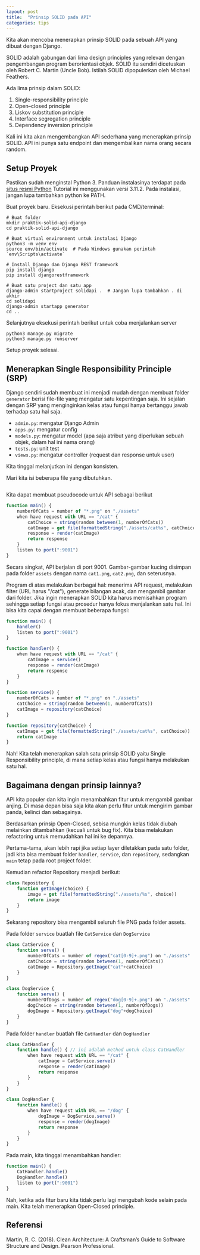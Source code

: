 ```yaml
---
layout: post
title:  "Prinsip SOLID pada API"
categories: tips
---
```


Kita akan mencoba menerapkan prinsip SOLID pada sebuah API yang dibuat dengan Django.

SOLID adalah gabungan dari lima design principles yang relevan dengan pengembangan program berorientasi objek. SOLID
itu sendiri dicetuskan oleh Robert C. Martin (Uncle Bob). Istilah SOLID dipopulerkan oleh Michael Feathers.

Ada lima prinsip dalam SOLID:

1. Single-responsibility principle 
2. Open–closed principle 
3. Liskov substitution principle 
4. Interface segregation principle 
5. Dependency inversion principle

Kali ini kita akan mengembangkan API sederhana yang menerapkan prinsip SOLID. API ini punya satu endpoint dan
mengembalikan nama orang secara random.

## Setup Proyek

Pastikan sudah menginstal Python 3. Panduan instalasinya terdapat pada [situs resmi Python](https://www.python.org/downloads/)
Tutorial ini menggunakan versi 3.11.2. Pada instalasi, jangan lupa tambahkan python ke PATH.

Buat proyek baru. Eksekusi perintah berikut pada CMD/terminal:
```shell
# Buat folder
mkdir praktik-solid-api-django
cd praktik-solid-api-django

# Buat virtual environment untuk instalasi Django
python3 -m venv env
source env/bin/activate  # Pada Windows gunakan perintah `env\Scripts\activate`

# Install Django dan Django REST framework
pip install django
pip install djangorestframework

# Buat satu project dan satu app
django-admin startproject solidapi .  # Jangan lupa tambahkan . di akhir
cd solidapi
django-admin startapp generator
cd ..
```

Selanjutnya eksekusi perintah berikut untuk coba menjalankan server

```shell
python3 manage.py migrate
python3 manage.py runserver
```

Setup proyek selesai.

## Menerapkan Single Responsibility Principle (SRP)

Django sendiri sudah membuat ini menjadi mudah dengan membuat folder `generator` berisi file-file yang mengatur
satu kepentingan saja. Ini sejalan dengan SRP yang menginginkan kelas atau fungsi hanya bertanggu jawab terhadap
satu hal saja.

- `admin.py`: mengatur Django Admin
- `apps.py`: mengatur config
- `models.py`: mengatur model (apa saja atribut yang diperlukan sebuah objek, dalam hal ini nama orang)
- `tests.py`: unit test
- `views.py`: mengatur controller (request dan response untuk user)

Kita tinggal melanjutkan ini dengan konsisten.

Mari kita isi beberapa file yang dibutuhkan.

```shell

```

Kita dapat membuat pseudocode untuk API sebagai berikut

```javascript
function main() {
    numberOfCats = number of "*.png" on "./assets"
    when have request with URL == "/cat" {
        catChoice = string(random between(1, numberOfCats))
        catImage = get file(formattedString("./assets/cat%s", catChoice))
        response = render(catImage)
        return response
    }
    listen to port(":9001")
}
```

Secara singkat, API berjalan di port 9001. Gambar-gambar kucing disimpan pada folder `assets` dengan nama `cat1.png`,
`cat2.png`, dan seterusnya.

Program di atas melakukan berbagai hal: menerima API request, melakukan filter (URL harus "/cat"), generate bilangan
acak, dan mengambil gambar dari folder. Jika ingin menerapkan SOLID kita harus memisahkan program sehingga setiap
fungsi atau prosedur hanya fokus menjalankan satu hal. Ini bisa kita capai dengan membuat beberapa fungsi:

```javascript
function main() {
    handler()
    listen to port(":9001")
}
```

```javascript
function handler() {
    when have request with URL == "/cat" {
        catImage = service()
        response = render(catImage)
        return response
    }
}
```

```javascript
function service() {
    numberOfCats = number of "*.png" on "./assets"
    catChoice = string(random between(1, numberOfCats))
    catImage = repository(catChoice)
}
```

```javascript
function repository(catChoice) {
    catImage = get file(formattedString("./assets/cat%s", catChoice))
    return catImage
}
```

Nah! Kita telah menerapkan salah satu prinsip SOLID yaitu Single Responsibility principle, di mana setiap kelas atau
fungsi hanya melakukan satu hal.

## Bagaimana dengan prinsip lainnya?

API kita populer dan kita ingin menambahkan fitur untuk mengambil gambar anjing. Di masa depan bisa saja kita akan
perlu fitur untuk mengirim gambar panda, kelinci dan sebagainya.

Berdasarkan prinsip Open-Closed, sebisa mungkin kelas tidak diubah melainkan ditambahkan (kecuali untuk bug fix).
Kita bisa melakukan refactoring untuk memudahkan hal ini ke depannya.

Pertama-tama, akan lebih rapi jika setiap layer diletakkan pada satu folder, jadi kita bisa membuat folder
`handler`, `service`, dan `repository`, sedangkan `main` tetap pada root project folder.

Kemudian refactor Repository menjadi berikut:

```javascript
class Repository {
    function getImage(choice) {
        image = get file(formattedString("./assets/%s", choice))
        return image
    }
}
```

Sekarang repository bisa mengambil seluruh file PNG pada folder assets.

Pada folder `service` buatlah file `CatService` dan `DogService`

```javascript
class CatService {
    function serve() {
        numberOfCats = number of regex("cat[0-9]+.png") on "./assets"
        catChoice = string(random between(1, numberOfCats))
        catImage = Repository.getImage("cat"+catChoice)
    }
}
```

```javascript
class DogService {
    function serve() {
        numberOfDogs = number of regex("dog[0-9]+.png") on "./assets"
        dogChoice = string(random between(1, numberOfDogs))
        dogImage = Repository.getImage("dog"+dogChoice)
    }
}
```

Pada folder `handler` buatlah file `CatHandler` dan `DogHandler`

```javascript
class CatHandler {
    function handle() { // ini adalah method untuk class CatHandler
        when have request with URL == "/cat" {
            catImage = CatService.serve()
            response = render(catImage)
            return response
        }
    }
}
```

```javascript
class DogHandler {
    function handle() {
        when have request with URL == "/dog" {
            dogImage = DogService.serve()
            response = render(dogImage)
            return response
        }
    }
}
```

Pada main, kita tinggal menambahkan handler:

```javascript
function main() {
    CatHandler.handle()
    DogHandler.handle()
    listen to port(":9001")
}
```

Nah, ketika ada fitur baru kita tidak perlu lagi mengubah kode selain pada main. Kita telah menerapkan Open-Closed
principle.

## Referensi

Martin, R. C. (2018). Clean Architecture: A Craftsman’s Guide to Software Structure and Design. Pearson Professional.
